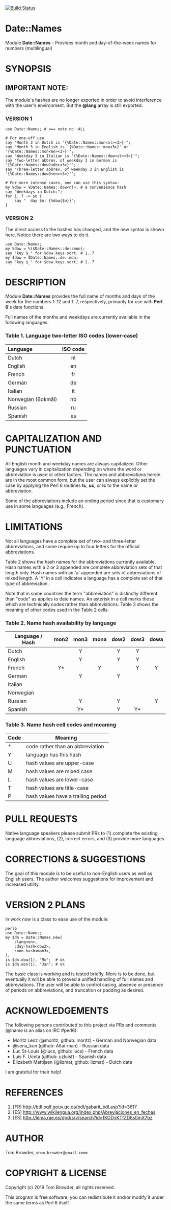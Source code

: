 [![Build Status](https://travis-ci.org/tbrowder/Date-Names-Perl6.svg?branch=master)](https://travis-ci.org/tbrowder/Date-Names-Perl6)

Date::Names
===========

Module **Date::Names** - Provides month and day-of-the-week names for numbers (multilingual)

SYNOPSIS
========

## IMPORTANT NOTE:

The module's hashes are no longer exported in order to avoid interference with the user's environment.
But the **@lang** array is still exported.

### VERSION 1

~~~perl6
use Date::Names; # <== note no :ALL

# For one-off use
say "Month 3 in Dutch is '{%Date::Names::mon<nl><3>}'";
say "Month 3 in English is '{%Date::Names::mon<3>}' or '{%Date::Names::mon<en><3>}'";
say "Weekday 3 in Italian is '{%Date::Names::dow<it><3>}'";
say "Two-letter abbrev. of weekday 3 in German is '{%Date::Names::dow2<de><3>}'";
say "Three-letter abbrev. of weekday 3 in English is '{%Date::Names::dow3<en><3>}'";

# For more intense cases, one can use this syntax:
my %dow = %Date::Names::dow<nl>; # a convenience hash
say "Weekdays in Dutch:";
for 1..7 -> $n {
    say "  day $n: {%dow{$n}}";
}
~~~

### VERSION 2

The direct access to the hashes has changed, and the new syntax is shown here.
Notice there are two ways to do it.

~~~perl6
use Date::Names;
my %dow = %($Date::Names::de::mon);
say "key $_" for %dow.keys.sort; # 1..7
my $dow = $Date::Names::de::mon;
say "key $_" for $dow.keys.sort; # 1..7
~~~

DESCRIPTION
===========

Module **Date::Names** provides the full name of months and days of the week for
the numbers 1..12 and 1..7, respectively, primarily for use with
**Perl 6**'s date functions.

Full names of the months and weekdays are currently available in the
following languages:

### Table 1. Language two-letter ISO codes (lower-case)

  Language           | ISO code
  :---               | :---:
  Dutch              | nl
  English            | en
  French             | fr
  German             | de
  Italian            | it
  Norwegian (Bokmål) | nb
  Russian            | ru
  Spanish            | es

CAPITALIZATION AND PUNCTUATION
==============================

All English month and weekday names are always capitalized.
Other languages vary in capitalization depending on where
the word or abbreviation is used or other factors. The
names and abbreviations herein are in the most common form,
but the user can always explicitly set the case by applying
the Perl 6 routines **tc**, **uc**, or **lc** to the name or
abbreviation.

Some of the abbreviations include an ending period since that is
customary use in some languages (e.g., French).

LIMITATIONS
===========

Not all languages have a complete set of two- and three-letter
abbreviations, and some require up to four letters for the official
abbreviations.

Table 2 shows the hash names for the abbreviations
currently available. Hash names with a 2 or 3 appended are complete
abbreviation sets of that length only.  Hash names with an 'a'
appended are sets of abbreviations of mixed length.  A 'Y' in a cell
indicates a language has a complete set of that type of abbreviation.

Note that in some countries the term "abbreviation" is distinctly
different than "code" as applies to date names. An asterisk in a cell
marks those which are technically codes rather than abbreviations.
Table 3 shows the meaning of other codes used in the Table 2 cells.

### Table 2. Name hash availability by language

Language / Hash | mon2 | mon3 | mona | dow2 | dow3 | dowa
---      | :---: | :---: | :---: | :---: | :---: | :---:
Dutch    |       |   Y   |       |   Y   |   Y   |
English  |       |   Y   |       |   Y   |   Y   |
French   |   Y*  |       |   Y   |       |   Y   |   Y
German   |       |   Y   |       |   Y   |       |
Italian  |       |       |       |       |       |
Norwegian|       |       |       |       |       |
Russian  |       |   Y   |       |   Y   |       |   Y
Spanish  |       |   Y*  |       |   Y   |   Y*  |

### Table 3. Name hash cell codes and meaning

Code | Meaning
---  | ---
*    | code rather than an abbreviation
Y    | language has this hash
U    | hash values are upper-case
M    | hash values are mixed case
L    | hash values are lower-case
T    | hash values are title-case
P    | hash values have a trailing period


PULL REQUESTS
=============

Native language speakers please submit PRs to (1) complete the
existing language abbreviations, (2), correct errors, and (3) provide
more languages.

CORRECTIONS & SUGGESTIONS
=========================

The goal of this module is to be useful to non-English users as well
as English users. The author welcomes suggestions for improvement and
increased utility.

VERSION 2 PLANS
===============

In work now is a class to ease use of the module:

```perl6
perl6
use Date::Names;
my $dn = Date::Names.new(
    :lang<en>,
    :day-hash<dow2>,
    :mon-hash<mon3>,
);
is $dn.dow(1), "Mo";  # ok
is $dn.mon(1), "Jan"; # ok

```

The basic class is working and is tested briefly.  More is to be done,
but eventually it will be able to proved a unified handling of full
names and abbreviations. The user will be able to control casing,
absence or presence of periods on abbreviations, and truncation or
padding as desired.


ACKNOWLEDGEMENTS
================

The following persons contributed to this project via PRs and
comments (@name is an alias on IRC #perl6):

+ Moritz Lenz (@moritz, github: moritz) - German and Norwegian data
+ @sena_kun (github: Altai-man) - Russian data
+ Luc St-Louis (@lucs, github: lucs) - French data
+ Luis F. Uceta (github: uzluisf) - Spanish data
+ Elizabeth Mattijsen (@lizmat, github: lizmat) - Dutch data

I am grateful for their help!

REFERENCES
==========

1. [FR] <http://bdl.oqlf.gouv.qc.ca/bdl/gabarit_bdl.asp?id=3617>
2. [ES] <http://www.wikilengua.org/index.php/Abreviaciones_en_fechas>
3. [ES] <http://lema.rae.es/dpd/srv/search?id=fKODyKTfZD6s0mX7bz>

AUTHOR
======

Tom Browder, `<tom.browder@gmail.com> `

COPYRIGHT & LICENSE
===================

Copyright (c) 2019 Tom Browder, all rights reserved.

This program is free software; you can redistribute it and/or modify
it under the same terms as Perl 6 itself.
